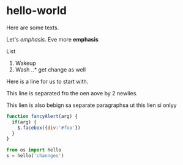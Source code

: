 # hello-world

Here are some texts.

Let's *emphasis*.
Eve more **emphasis**

List
1. Wakeup
2. Wash
..* get change as well


Here is a line for us to start with.

This line is separated fro the oen aove by 2 newlies.

This lien is also bebign sa separate paragraphsa ut
this lien si onlyy

```javascript
function fancyAlert(arg) {
  if(arg) {
    $.facebox({div:'#foo'})
  }
}
```
``` python
from os import hello
s = hello('channges')
```
